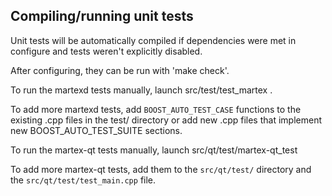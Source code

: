 Compiling/running unit tests
------------------------------------

Unit tests will be automatically compiled if dependencies were met in configure
and tests weren't explicitly disabled.

After configuring, they can be run with 'make check'.

To run the martexd tests manually, launch src/test/test_martex .

To add more martexd tests, add `BOOST_AUTO_TEST_CASE` functions to the existing
.cpp files in the test/ directory or add new .cpp files that
implement new BOOST_AUTO_TEST_SUITE sections.

To run the martex-qt tests manually, launch src/qt/test/martex-qt_test

To add more martex-qt tests, add them to the `src/qt/test/` directory and
the `src/qt/test/test_main.cpp` file.

